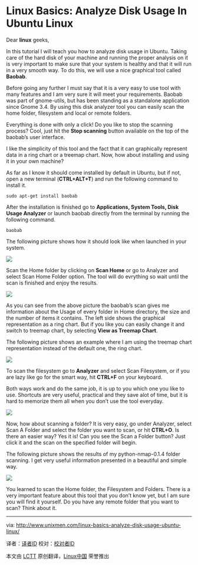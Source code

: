 Linux Basics: Analyze Disk Usage In Ubuntu Linux
================================================================================
Dear **linux** geeks,

In this tutorial I will teach you how to analyze disk usage in Ubuntu. Taking care of the hard disk of your machine and running the proper analysis on it is very important to make sure that your system is healthy and that it will run in a very smooth way. To do this, we will use a nice graphical tool called **Baobab**.

Before going any further I must say that it is a very easy to use tool with many features and I am very sure it will meet your requirements. Baobab was part of gnome-utils, but has been standing as a standalone application since Gnome 3.4. By using this disk analyzer tool you can easily scan the home folder, filesystem and local or remote folders.

Everything is done with only a click! Do you like to stop the scanning process? Cool, just hit the **Stop scanning** button available on the top of the baobab’s user interface.

I like the simplicity of this tool and the fact that it can graphically represent data in a ring  chart or a treemap chart. Now, how about installing and using it in your own machine?

As far as I know it should come installed by default in Ubuntu, but if not, open a new terminal (**CTRL+ALT+T**) and run the following command to install it.

    sudo apt-get install baobab

After the installation is finished go to **Applications, System Tools, Disk Usage Analyzer** or launch baobab directly from the terminal by running the following command.

    baobab

The following picture shows how it should look like when launched in your system.

![](http://180016988.r.cdn77.net/wp-content/uploads/2014/02/baobab1.png)

Scan the Home folder by clicking on **Scan Home** or go to Analyzer and select Scan Home Folder option. The tool will do evrything so wait until the scan is finished and enjoy the results.

![](http://180016988.r.cdn77.net/wp-content/uploads/2014/02/baobab2.png)

As you can see from the above picture the baobab’s scan gives me information about the Usage of every folder in Home directory, the size and the number of items it contains. The left side shows the graphical representation as a ring chart. But if you like you can easily change it and switch to treemap chart, by selecting **View as Treemap Chart**.

The following picture shows an example where I am using the treemap chart representation instead of the default one, the ring chart.

![](http://180016988.r.cdn77.net/wp-content/uploads/2014/02/baobab3.png)

To scan the filesystem go to **Analyzer** and select Scan Filesystem, or if you are lazy like go for the smart way, hit **CTRL+F** on your keyboard.

Both ways work and do the same job, it is up to you which one you like to use. Shortcuts are very useful, practical and they save alot of time, but it is hard to memorize them all when you don’t use the tool everyday.

![](http://180016988.r.cdn77.net/wp-content/uploads/2014/02/baobab4.png)

Now, how about scanning a folder? It is very easy, go under Analyzer, select Scan A Folder and select the folder you want to scan, or hit **CTRL+O**. Is there an easier way? Yes it is! Can you see the Scan a Folder button? Just click it and the scan on the specified folder will begin.

The following picture shows the results of my python-nmap-0.1.4 folder scanning. I get very useful information presented in a beautiful and simple way.

![](http://180016988.r.cdn77.net/wp-content/uploads/2014/02/baobab5.png)

You learned to scan the Home folder, the Filesystem and Folders. There is a very important feature about this tool that you don’t know yet, but I am sure you will find it yourself. Do you have any remote folder that you want to scan? Think about it.

--------------------------------------------------------------------------------

via: http://www.unixmen.com/linux-basics-analyze-disk-usage-ubuntu-linux/

译者：[译者ID](https://github.com/译者ID) 校对：[校对者ID](https://github.com/校对者ID)

本文由 [LCTT](https://github.com/LCTT/TranslateProject) 原创翻译，[Linux中国](http://linux.cn/) 荣誉推出